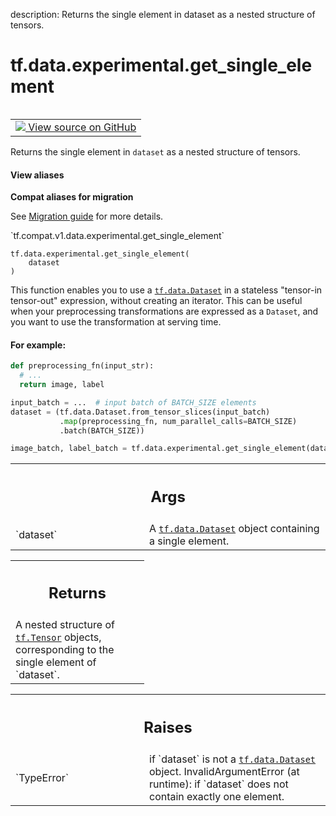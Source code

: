 description: Returns the single element in dataset as a nested structure of tensors.

<div itemscope itemtype="http://developers.google.com/ReferenceObject">
<meta itemprop="name" content="tf.data.experimental.get_single_element" />
<meta itemprop="path" content="Stable" />
</div>

# tf.data.experimental.get_single_element

<!-- Insert buttons and diff -->

<table class="tfo-notebook-buttons tfo-api nocontent" align="left">
<td>
  <a target="_blank" href="https://github.com/tensorflow/tensorflow/blob/r2.3/tensorflow/python/data/experimental/ops/get_single_element.py#L26-L69">
    <img src="https://www.tensorflow.org/images/GitHub-Mark-32px.png" />
    View source on GitHub
  </a>
</td>
</table>



Returns the single element in `dataset` as a nested structure of tensors.

<section class="expandable">
  <h4 class="showalways">View aliases</h4>
  <p>
<b>Compat aliases for migration</b>
<p>See
<a href="https://www.tensorflow.org/guide/migrate">Migration guide</a> for
more details.</p>
<p>`tf.compat.v1.data.experimental.get_single_element`</p>
</p>
</section>

<pre class="devsite-click-to-copy prettyprint lang-py tfo-signature-link">
<code>tf.data.experimental.get_single_element(
    dataset
)
</code></pre>



<!-- Placeholder for "Used in" -->

This function enables you to use a <a href="../../../tf/data/Dataset.md"><code>tf.data.Dataset</code></a> in a stateless
"tensor-in tensor-out" expression, without creating an iterator.
This can be useful when your preprocessing transformations are expressed
as a `Dataset`, and you want to use the transformation at serving time.

#### For example:



```python
def preprocessing_fn(input_str):
  # ...
  return image, label

input_batch = ...  # input batch of BATCH_SIZE elements
dataset = (tf.data.Dataset.from_tensor_slices(input_batch)
           .map(preprocessing_fn, num_parallel_calls=BATCH_SIZE)
           .batch(BATCH_SIZE))

image_batch, label_batch = tf.data.experimental.get_single_element(dataset)
```

<!-- Tabular view -->
 <table class="responsive fixed orange">
<colgroup><col width="214px"><col></colgroup>
<tr><th colspan="2"><h2 class="add-link">Args</h2></th></tr>

<tr>
<td>
`dataset`
</td>
<td>
A <a href="../../../tf/data/Dataset.md"><code>tf.data.Dataset</code></a> object containing a single element.
</td>
</tr>
</table>



<!-- Tabular view -->
 <table class="responsive fixed orange">
<colgroup><col width="214px"><col></colgroup>
<tr><th colspan="2"><h2 class="add-link">Returns</h2></th></tr>
<tr class="alt">
<td colspan="2">
A nested structure of <a href="../../../tf/Tensor.md"><code>tf.Tensor</code></a> objects, corresponding to the single
element of `dataset`.
</td>
</tr>

</table>



<!-- Tabular view -->
 <table class="responsive fixed orange">
<colgroup><col width="214px"><col></colgroup>
<tr><th colspan="2"><h2 class="add-link">Raises</h2></th></tr>

<tr>
<td>
`TypeError`
</td>
<td>
if `dataset` is not a <a href="../../../tf/data/Dataset.md"><code>tf.data.Dataset</code></a> object.
InvalidArgumentError (at runtime): if `dataset` does not contain exactly
one element.
</td>
</tr>
</table>

